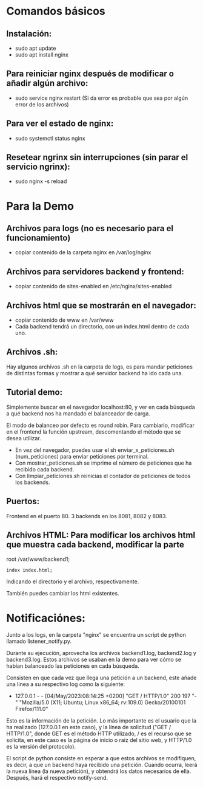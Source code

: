 # Comandos básicos

## Instalación:
- sudo apt update
- sudo apt install nginx


## Para reiniciar nginx después de modificar o añadir algún archivo:
- sudo service nginx restart
(Si da error es probable que sea por algún error de los archivos)

## Para ver el estado de nginx:
- sudo systemctl status nginx


## Resetear ngrinx sin interrupciones (sin parar el servicio ngrinx): 
- sudo nginx -s reload


# Para la Demo

## Archivos para logs (no es necesario para el funcionamiento)
- copiar contenido de la carpeta nginx en /var/log/nginx


## Archivos para servidores backend y frontend:
- copiar contenido de sites-enabled en /etc/nginx/sites-enabled


## Archivos html que se mostrarán en el navegador:
- copiar contenido de www en /var/www
- Cada backend tendrá un directorio, con un index.html dentro de cada uno.

## Archivos .sh:
Hay algunos archivos .sh en la carpeta de logs, es para mandar peticiones de distintas formas y mostrar a qué servidor backend ha ido cada una.


## Tutorial demo:
Simplemente buscar en el navegador localhost:80, y ver en cada búsqueda a qué backend nos ha mandado el balanceador de carga.


El modo de balanceo por defecto es round robin. Para cambiarlo, modificar en el frontend la función upstream, descomentando el método que se desea utilizar.

- En vez del navegador, puedes usar el sh enviar_x_peticiones.sh (num_peticiones) para enviar peticiones por terminal.
- Con mostrar_peticiones.sh se imprime el número de peticiones que ha recibido cada backend.
- Con limpiar_peticiones.sh reinicias el contador de peticiones de todos los backends.



## Puertos:
Frontend en el puerto 80. 3 backends en los 8081, 8082 y 8083.


## Archivos HTML: Para modificar los archivos html que muestra cada backend, modificar la parte

root /var/www/backend1;

    index index.html;
    
    
Indicando el directorio y el archivo, respectivamente.

También puedes cambiar los html existentes.


# Notificaciónes:
Junto a los logs, en la carpeta "nginx" se encuentra un script de python llamado listener_notify.py.

Durante su ejecución, aprovecha los archivos backend1.log, backend2.log y backend3.log. Estos archivos se usaban en la demo para ver cómo se habían balanceado las peticiones en cada búsqueda.

Consisten en que cada vez que llega una petición a un backend, este añade una línea a su respectivo log como la siguiente:


- 127.0.0.1 - - [04/May/2023:08:14:25 +0200] "GET / HTTP/1.0" 200 197 "-" "Mozilla/5.0 (X11; Ubuntu; Linux x86_64; rv:109.0) Gecko/20100101 Firefox/111.0"


Esto es la información de la petición. Lo más importante es el usuario que la ha realizado (127.0.0.1 en este caso), y la línea de solicitud ("GET / HTTP/1.0", donde GET es el método HTTP utilizado, / es el recurso que se solicita, en este caso es la página de inicio o raíz del sitio web, y HTTP/1.0 es la versión del protocolo).

El script de python consiste en esperar a que estos archivos se modifiquen, es decir, a que un backend haya recibido una petición. Cuando ocurra, leerá la nueva línea (la nueva petición), y obtendrá los datos necesarios de ella. Después, hará el respectivo notify-send.
